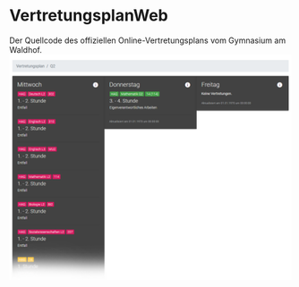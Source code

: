 # VertretungsplanWeb

Der Quellcode des offiziellen Online-Vertretungsplans vom Gymnasium am Waldhof.
![Screenshot](assets/screenshot.png)